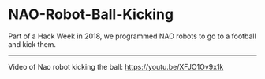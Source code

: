 # NAO-Robot-Ball-Kicking
Part of a Hack Week in 2018, we programmed NAO robots to go to a football and kick them.

------------------------------------------------------------------------

Video of Nao robot kicking the ball:
https://youtu.be/XFJO1Ov9x1k
